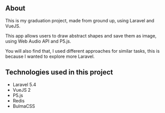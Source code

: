 
## About
This is my graduation project, made from ground up, using Laravel and VueJS.

This app allows users to draw abstract shapes and save them as image, using Web Audio API and P5.js.

You will also find that, I used different approaches for similar tasks, this is because I wanted to explore more Laravel.

## Technologies used in this project
* Laravel 5.4
* VueJS 2
* P5.js
* Redis
* BulmaCSS